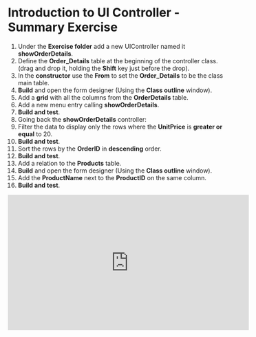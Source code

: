 ﻿# Introduction to UI Controller - Summary Exercise


1.	Under the **Exercise folder** add a new UIController named it **showOrderDetails**.
1.	Define the **Order_Details** table at the beginning of the controller class.(drag and drop it, holding the **Shift** key just before the drop).
1.  In the **constructor** use the **From** to set the **Order_Details** to be the class main table.
1.  **Build** and open the form designer (Using the **Class outline** window). 
1.  Add a **grid** with all the columns from the **OrderDetails** table.
1.	Add a new menu entry calling **showOrderDetails**.
1.  **Build and test**.
1.  Going back the **showOrderDetails** controller:
1.	Filter the data to display only the rows where the **UnitPrice** is **greater or equal** to 20.
1.  **Build and test**.
1.	Sort the rows by the **OrderID** in **descending** order.
1.  **Build and test**.
1.	Add a relation to the **Products** table. 
1.  **Build** and open the form designer (Using the **Class outline** window). 
1.  Add the **ProductName** next to the **ProductID** on the same column.
1.	**Build and test**.


<iframe width="560" height="315" src="https://www.youtube.com/embed/yXLJhIwrFdY?list=PL1DEQjXG2xnKwhPzEwuvVkEL7a_D9-pkL" frameborder="0" allowfullscreen></iframe>